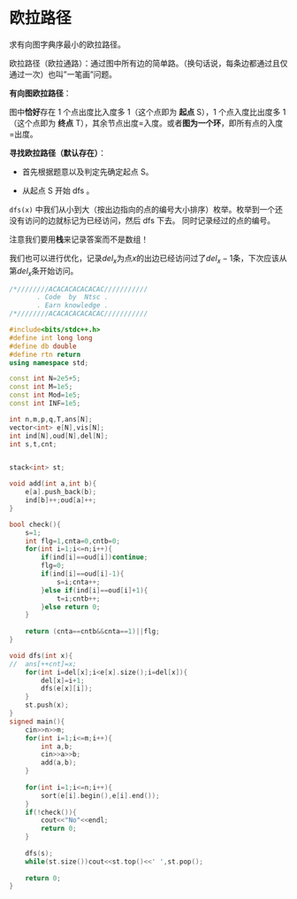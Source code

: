 # 欧拉路径

求有向图字典序最小的欧拉路径。

欧拉路径（欧拉通路）：通过图中所有边的简单路。（换句话说，每条边都通过且仅通过一次）也叫”一笔画”问题。

**有向图欧拉路径**：

图中**恰好**存在 1 个点出度比入度多 1（这个点即为 **起点** S），1 个点入度比出度多 1（这个点即为 **终点** T），其余节点出度=入度。或者**图为一个环**，即所有点的入度=出度。

**寻找欧拉路径（默认存在）**：

- 首先根据题意以及判定先确定起点 S。

- 从起点 S 开始 dfs 。

`dfs(x)` 中我们从小到大（按出边指向的点的编号大小排序）枚举。枚举到一个还没有访问的边就标记为已经访问，然后 dfs 下去。 同时记录经过的点的编号。

注意我们要用**栈**来记录答案而不是数组！

我们也可以进行优化，记录$del_x$为点$x$的出边已经访问过了$del_x-1$条，下次应该从第$del_x$条开始访问。

```C++
/*////////ACACACACACACAC///////////
       . Code  by  Ntsc .
       . Earn knowledge .
/*////////ACACACACACACAC///////////

#include<bits/stdc++.h>
#define int long long
#define db double
#define rtn return
using namespace std;

const int N=2e5+5;
const int M=1e5;
const int Mod=1e5;
const int INF=1e5;

int n,m,p,q,T,ans[N];
vector<int> e[N],vis[N];
int ind[N],oud[N],del[N];
int s,t,cnt;


stack<int> st;

void add(int a,int b){
	e[a].push_back(b);
	ind[b]++;oud[a]++;
}

bool check(){
	s=1;
	int flg=1,cnta=0,cntb=0;
	for(int i=1;i<=n;i++){
		if(ind[i]==oud[i])continue;
		flg=0;
		if(ind[i]==oud[i]-1){
			s=i;cnta++;
		}else if(ind[i]==oud[i]+1){
			t=i;cntb++;
		}else return 0;
	}
	
	return (cnta==cntb&&cnta==1)||flg;
}

void dfs(int x){
//	ans[++cnt]=x;
	for(int i=del[x];i<e[x].size();i=del[x]){
		del[x]=i+1;
		dfs(e[x][i]);
	}
	st.push(x);
}
signed main(){
	cin>>n>>m;
	for(int i=1;i<=m;i++){
		int a,b;
		cin>>a>>b;
		add(a,b);
	}
	
	for(int i=1;i<=n;i++){
		sort(e[i].begin(),e[i].end());
	}
	if(!check()){
		cout<<"No"<<endl;
		return 0;
	}
	
	dfs(s);
	while(st.size())cout<<st.top()<<' ',st.pop();
	
	return 0;
}


```

